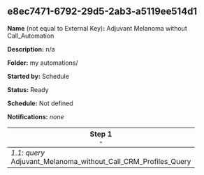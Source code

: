 ## e8ec7471-6792-29d5-2ab3-a5119ee514d1

**Name** (not equal to External Key)**:** Adjuvant Melanoma without Call_Automation

**Description:** n/a

**Folder:** my automations/

**Started by:** Schedule

**Status:** Ready

**Schedule:** Not defined

**Notifications:** _none_


| Step 1<br>_<small>-</small>_ |
| --- |
| _1.1: query_<br>Adjuvant_Melanoma_without_Call_CRM_Profiles_Query |
